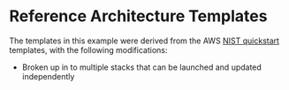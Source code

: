 # Reference Architecture Templates

The templates in this example were derived from the AWS [NIST quickstart](https://aws.amazon.com/quickstart/architecture/accelerator-nist/) templates, with the following modifications:

 * Broken up in to multiple stacks that can be launched and updated independently
